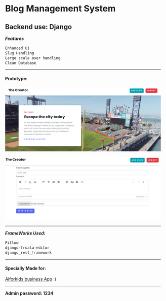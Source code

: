 # Blog Management System
## Backend use: Django

**_Features_**
```
Enhanced Ui
Slug Handling
Large scale user handling
Clean Database
```

---
#### Prototype:
![Image by Markdown](Example.png)


![Image by Markdown](prototype.png)

---
**_FrameWorks Used:_**
```
Pillow
django-froala-editor
django_rest_framework
```
---
#### Specially Made for:

[Aiforkids business App](https://github.com/aiforkidsofficial/app)
:)
___
**Admin password: 1234**